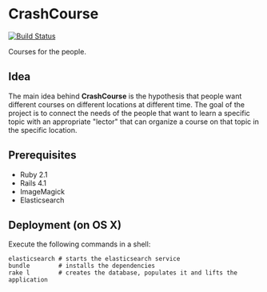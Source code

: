 # CrashCourse

[![Build Status](https://travis-ci.org/s2gatev/crashcourse.svg)](https://travis-ci.org/s2gatev/crashcourse)

Courses for the people.

## Idea
The main idea behind **CrashCourse** is the hypothesis that people want different courses on different locations at different time. The goal of the project is to connect the needs of the people that want to learn a specific topic with an appropriate "lector" that can organize a course on that topic in the specific location.

## Prerequisites
* Ruby 2.1
* Rails 4.1
* ImageMagick
* Elasticsearch

## Deployment (on OS X)
Execute the following commands in a shell:
```
elasticsearch # starts the elasticsearch service
bundle        # installs the dependencies
rake l        # creates the database, populates it and lifts the application
```

